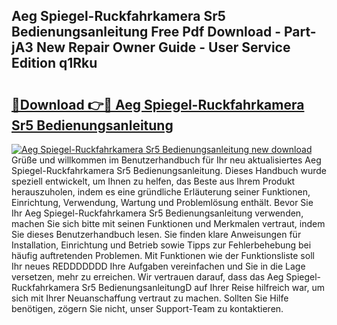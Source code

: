 ## Aeg Spiegel-Ruckfahrkamera Sr5 Bedienungsanleitung Free Pdf Download - Part-jA3 New Repair Owner Guide - User Service Edition q1Rku

# <h2><a href="http://df2ssfe.blite.top/?on=Aeg+Spiegel-Ruckfahrkamera+Sr5+Bedienungsanleitung">🔗Download 👉🔴 Aeg Spiegel-Ruckfahrkamera Sr5 Bedienungsanleitung</a></h2>

[![Aeg Spiegel-Ruckfahrkamera Sr5 Bedienungsanleitung new download](https://i.imgur.com/lujVjoI.png)](http://df2ssfe.blite.top/?on=Aeg+Spiegel-Ruckfahrkamera+Sr5+Bedienungsanleitung)
Grüße und willkommen im Benutzerhandbuch für Ihr neu aktualisiertes Aeg Spiegel-Ruckfahrkamera Sr5 Bedienungsanleitung. Dieses Handbuch wurde speziell entwickelt, um Ihnen zu helfen, das Beste aus Ihrem Produkt herauszuholen, indem es eine gründliche Erläuterung seiner Funktionen, Einrichtung, Verwendung, Wartung und Problemlösung enthält. Bevor Sie Ihr Aeg Spiegel-Ruckfahrkamera Sr5 Bedienungsanleitung verwenden, machen Sie sich bitte mit seinen Funktionen und Merkmalen vertraut, indem Sie dieses Benutzerhandbuch lesen. Sie finden klare Anweisungen für Installation, Einrichtung und Betrieb sowie Tipps zur Fehlerbehebung bei häufig auftretenden Problemen. Mit Funktionen wie der Funktionsliste soll Ihr neues REDDDDDDD Ihre Aufgaben vereinfachen und Sie in die Lage versetzen, mehr zu erreichen. Wir vertrauen darauf, dass das Aeg Spiegel-Ruckfahrkamera Sr5 BedienungsanleitungD auf Ihrer Reise hilfreich war, um sich mit Ihrer Neuanschaffung vertraut zu machen. Sollten Sie Hilfe benötigen, zögern Sie nicht, unser Support-Team zu kontaktieren.
